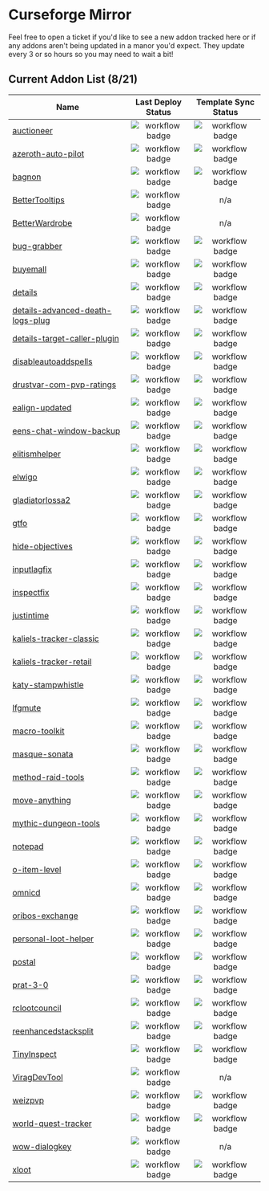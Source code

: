 # Curseforge Mirror

Feel free to open a ticket if you'd like to see a new addon tracked here or if any addons aren't being updated in a manor you'd expect. They update every 3 or so hours so you may need to wait a bit!

Current Addon List (8/21)
----
| Name | Last Deploy Status | Template Sync Status |
| --- | :---: | :---: |
| [auctioneer](https://github.com/curseforge-mirror/auctioneer) | ![workflow badge](https://github.com/curseforge-mirror/auctioneer/actions/workflows/main.yml/badge.svg) | ![workflow badge](https://github.com/curseforge-mirror/auctioneer/actions/workflows/template-sync.yml/badge.svg) |
| [azeroth-auto-pilot](https://github.com/curseforge-mirror/azeroth-auto-pilot) | ![workflow badge](https://github.com/curseforge-mirror/azeroth-auto-pilot/actions/workflows/main.yml/badge.svg) | ![workflow badge](https://github.com/curseforge-mirror/azeroth-auto-pilot/actions/workflows/template-sync.yml/badge.svg) |
| [bagnon](https://github.com/curseforge-mirror/bagnon) | ![workflow badge](https://github.com/curseforge-mirror/bagnon/actions/workflows/main.yml/badge.svg) | ![workflow badge](https://github.com/curseforge-mirror/bagnon/actions/workflows/template-sync.yml/badge.svg) |
| [BetterTooltips](https://github.com/curseforge-mirror/BetterTooltips) | ![workflow badge](https://github.com/curseforge-mirror/BetterTooltips/actions/workflows/main.yml/badge.svg) | n/a |
| [BetterWardrobe](https://github.com/curseforge-mirror/BetterWardrobe) | ![workflow badge](https://github.com/curseforge-mirror/BetterWardrobe/actions/workflows/main.yml/badge.svg) | n/a |
| [bug-grabber](https://github.com/curseforge-mirror/bug-grabber) | ![workflow badge](https://github.com/curseforge-mirror/bug-grabber/actions/workflows/main.yml/badge.svg) | ![workflow badge](https://github.com/curseforge-mirror/bug-grabber/actions/workflows/template-sync.yml/badge.svg) |
| [buyemall](https://github.com/curseforge-mirror/buyemall) | ![workflow badge](https://github.com/curseforge-mirror/buyemall/actions/workflows/main.yml/badge.svg) | ![workflow badge](https://github.com/curseforge-mirror/buyemall/actions/workflows/template-sync.yml/badge.svg) |
| [details](https://github.com/curseforge-mirror/details) | ![workflow badge](https://github.com/curseforge-mirror/details/actions/workflows/main.yml/badge.svg) | ![workflow badge](https://github.com/curseforge-mirror/details/actions/workflows/template-sync.yml/badge.svg) |
| [details-advanced-death-logs-plug](https://github.com/curseforge-mirror/details-advanced-death-logs-plug) | ![workflow badge](https://github.com/curseforge-mirror/details-advanced-death-logs-plug/actions/workflows/main.yml/badge.svg) | ![workflow badge](https://github.com/curseforge-mirror/details-advanced-death-logs-plug/actions/workflows/template-sync.yml/badge.svg) |
| [details-target-caller-plugin](https://github.com/curseforge-mirror/details-target-caller-plugin) | ![workflow badge](https://github.com/curseforge-mirror/details-target-caller-plugin/actions/workflows/main.yml/badge.svg) | ![workflow badge](https://github.com/curseforge-mirror/details-target-caller-plugin/actions/workflows/template-sync.yml/badge.svg) |
| [disableautoaddspells](https://github.com/curseforge-mirror/disableautoaddspells) | ![workflow badge](https://github.com/curseforge-mirror/disableautoaddspells/actions/workflows/main.yml/badge.svg) | ![workflow badge](https://github.com/curseforge-mirror/disableautoaddspells/actions/workflows/template-sync.yml/badge.svg) |
| [drustvar-com-pvp-ratings](https://github.com/curseforge-mirror/drustvar-com-pvp-ratings) | ![workflow badge](https://github.com/curseforge-mirror/drustvar-com-pvp-ratings/actions/workflows/main.yml/badge.svg) | ![workflow badge](https://github.com/curseforge-mirror/drustvar-com-pvp-ratings/actions/workflows/template-sync.yml/badge.svg) |
| [ealign-updated](https://github.com/curseforge-mirror/ealign-updated) | ![workflow badge](https://github.com/curseforge-mirror/ealign-updated/actions/workflows/main.yml/badge.svg) | ![workflow badge](https://github.com/curseforge-mirror/ealign-updated/actions/workflows/template-sync.yml/badge.svg) |
| [eens-chat-window-backup](https://github.com/curseforge-mirror/eens-chat-window-backup) | ![workflow badge](https://github.com/curseforge-mirror/eens-chat-window-backup/actions/workflows/main.yml/badge.svg) | ![workflow badge](https://github.com/curseforge-mirror/eens-chat-window-backup/actions/workflows/template-sync.yml/badge.svg) |
| [elitismhelper](https://github.com/curseforge-mirror/elitismhelper) | ![workflow badge](https://github.com/curseforge-mirror/elitismhelper/actions/workflows/main.yml/badge.svg) | ![workflow badge](https://github.com/curseforge-mirror/elitismhelper/actions/workflows/template-sync.yml/badge.svg) |
| [elwigo](https://github.com/curseforge-mirror/elwigo) | ![workflow badge](https://github.com/curseforge-mirror/elwigo/actions/workflows/main.yml/badge.svg) | ![workflow badge](https://github.com/curseforge-mirror/elwigo/actions/workflows/template-sync.yml/badge.svg) |
| [gladiatorlossa2](https://github.com/curseforge-mirror/gladiatorlossa2) | ![workflow badge](https://github.com/curseforge-mirror/gladiatorlossa2/actions/workflows/main.yml/badge.svg) | ![workflow badge](https://github.com/curseforge-mirror/gladiatorlossa2/actions/workflows/template-sync.yml/badge.svg) |
| [gtfo](https://github.com/curseforge-mirror/gtfo) | ![workflow badge](https://github.com/curseforge-mirror/gtfo/actions/workflows/main.yml/badge.svg) | ![workflow badge](https://github.com/curseforge-mirror/gtfo/actions/workflows/template-sync.yml/badge.svg) |
| [hide-objectives](https://github.com/curseforge-mirror/hide-objectives) | ![workflow badge](https://github.com/curseforge-mirror/hide-objectives/actions/workflows/main.yml/badge.svg) | ![workflow badge](https://github.com/curseforge-mirror/hide-objectives/actions/workflows/template-sync.yml/badge.svg) |
| [inputlagfix](https://github.com/curseforge-mirror/inputlagfix) | ![workflow badge](https://github.com/curseforge-mirror/inputlagfix/actions/workflows/main.yml/badge.svg) | ![workflow badge](https://github.com/curseforge-mirror/inputlagfix/actions/workflows/template-sync.yml/badge.svg) |
| [inspectfix](https://github.com/curseforge-mirror/inspectfix) | ![workflow badge](https://github.com/curseforge-mirror/inspectfix/actions/workflows/main.yml/badge.svg) | ![workflow badge](https://github.com/curseforge-mirror/inspectfix/actions/workflows/template-sync.yml/badge.svg) |
| [justintime](https://github.com/curseforge-mirror/justintime) | ![workflow badge](https://github.com/curseforge-mirror/justintime/actions/workflows/main.yml/badge.svg) | ![workflow badge](https://github.com/curseforge-mirror/justintime/actions/workflows/template-sync.yml/badge.svg) |
| [kaliels-tracker-classic](https://github.com/curseforge-mirror/kaliels-tracker-classic) | ![workflow badge](https://github.com/curseforge-mirror/kaliels-tracker-classic/actions/workflows/main.yml/badge.svg) | ![workflow badge](https://github.com/curseforge-mirror/kaliels-tracker-classic/actions/workflows/template-sync.yml/badge.svg) |
| [kaliels-tracker-retail](https://github.com/curseforge-mirror/kaliels-tracker-retail) | ![workflow badge](https://github.com/curseforge-mirror/kaliels-tracker-retail/actions/workflows/main.yml/badge.svg) | ![workflow badge](https://github.com/curseforge-mirror/kaliels-tracker-retail/actions/workflows/template-sync.yml/badge.svg) |
| [katy-stampwhistle](https://github.com/curseforge-mirror/katy-stampwhistle) | ![workflow badge](https://github.com/curseforge-mirror/katy-stampwhistle/actions/workflows/main.yml/badge.svg) | ![workflow badge](https://github.com/curseforge-mirror/katy-stampwhistle/actions/workflows/template-sync.yml/badge.svg) |
| [lfgmute](https://github.com/curseforge-mirror/lfgmute) | ![workflow badge](https://github.com/curseforge-mirror/lfgmute/actions/workflows/main.yml/badge.svg) | ![workflow badge](https://github.com/curseforge-mirror/lfgmute/actions/workflows/template-sync.yml/badge.svg) |
| [macro-toolkit](https://github.com/curseforge-mirror/macro-toolkit) | ![workflow badge](https://github.com/curseforge-mirror/macro-toolkit/actions/workflows/main.yml/badge.svg) | ![workflow badge](https://github.com/curseforge-mirror/macro-toolkit/actions/workflows/template-sync.yml/badge.svg) |
| [masque-sonata](https://github.com/curseforge-mirror/masque-sonata) | ![workflow badge](https://github.com/curseforge-mirror/masque-sonata/actions/workflows/main.yml/badge.svg) | ![workflow badge](https://github.com/curseforge-mirror/masque-sonata/actions/workflows/template-sync.yml/badge.svg) |
| [method-raid-tools](https://github.com/curseforge-mirror/method-raid-tools) | ![workflow badge](https://github.com/curseforge-mirror/method-raid-tools/actions/workflows/main.yml/badge.svg) | ![workflow badge](https://github.com/curseforge-mirror/method-raid-tools/actions/workflows/template-sync.yml/badge.svg) |
| [move-anything](https://github.com/curseforge-mirror/move-anything) | ![workflow badge](https://github.com/curseforge-mirror/move-anything/actions/workflows/main.yml/badge.svg) | ![workflow badge](https://github.com/curseforge-mirror/move-anything/actions/workflows/template-sync.yml/badge.svg) |
| [mythic-dungeon-tools](https://github.com/curseforge-mirror/mythic-dungeon-tools) | ![workflow badge](https://github.com/curseforge-mirror/mythic-dungeon-tools/actions/workflows/main.yml/badge.svg) | ![workflow badge](https://github.com/curseforge-mirror/mythic-dungeon-tools/actions/workflows/template-sync.yml/badge.svg) |
| [notepad](https://github.com/curseforge-mirror/notepad) | ![workflow badge](https://github.com/curseforge-mirror/notepad/actions/workflows/main.yml/badge.svg) | ![workflow badge](https://github.com/curseforge-mirror/notepad/actions/workflows/template-sync.yml/badge.svg) |
| [o-item-level](https://github.com/curseforge-mirror/o-item-level) | ![workflow badge](https://github.com/curseforge-mirror/o-item-level/actions/workflows/main.yml/badge.svg) | ![workflow badge](https://github.com/curseforge-mirror/o-item-level/actions/workflows/template-sync.yml/badge.svg) |
| [omnicd](https://github.com/curseforge-mirror/omnicd) | ![workflow badge](https://github.com/curseforge-mirror/omnicd/actions/workflows/main.yml/badge.svg) | ![workflow badge](https://github.com/curseforge-mirror/omnicd/actions/workflows/template-sync.yml/badge.svg) |
| [oribos-exchange](https://github.com/curseforge-mirror/oribos-exchange) | ![workflow badge](https://github.com/curseforge-mirror/oribos-exchange/actions/workflows/main.yml/badge.svg) | ![workflow badge](https://github.com/curseforge-mirror/oribos-exchange/actions/workflows/template-sync.yml/badge.svg) |
| [personal-loot-helper](https://github.com/curseforge-mirror/personal-loot-helper) | ![workflow badge](https://github.com/curseforge-mirror/personal-loot-helper/actions/workflows/main.yml/badge.svg) | ![workflow badge](https://github.com/curseforge-mirror/personal-loot-helper/actions/workflows/template-sync.yml/badge.svg) |
| [postal](https://github.com/curseforge-mirror/postal) | ![workflow badge](https://github.com/curseforge-mirror/postal/actions/workflows/main.yml/badge.svg) | ![workflow badge](https://github.com/curseforge-mirror/postal/actions/workflows/template-sync.yml/badge.svg) |
| [prat-3-0](https://github.com/curseforge-mirror/prat-3-0) | ![workflow badge](https://github.com/curseforge-mirror/prat-3-0/actions/workflows/main.yml/badge.svg) | ![workflow badge](https://github.com/curseforge-mirror/prat-3-0/actions/workflows/template-sync.yml/badge.svg) |
| [rclootcouncil](https://github.com/curseforge-mirror/rclootcouncil) | ![workflow badge](https://github.com/curseforge-mirror/rclootcouncil/actions/workflows/main.yml/badge.svg) | ![workflow badge](https://github.com/curseforge-mirror/rclootcouncil/actions/workflows/template-sync.yml/badge.svg) |
| [reenhancedstacksplit](https://github.com/curseforge-mirror/reenhancedstacksplit) | ![workflow badge](https://github.com/curseforge-mirror/reenhancedstacksplit/actions/workflows/main.yml/badge.svg) | ![workflow badge](https://github.com/curseforge-mirror/reenhancedstacksplit/actions/workflows/template-sync.yml/badge.svg) |
| [TinyInspect](https://github.com/curseforge-mirror/TinyInspect) | ![workflow badge](https://github.com/curseforge-mirror/TinyInspect/actions/workflows/main.yml/badge.svg) | ![workflow badge](https://github.com/curseforge-mirror/TinyInspect/actions/workflows/template-sync.yml/badge.svg) |
| [ViragDevTool](https://github.com/curseforge-mirror/ViragDevTool) | ![workflow badge](https://github.com/curseforge-mirror/ViragDevTool/actions/workflows/main.yml/badge.svg) | n/a |
| [weizpvp](https://github.com/curseforge-mirror/weizpvp) | ![workflow badge](https://github.com/curseforge-mirror/weizpvp/actions/workflows/main.yml/badge.svg) | ![workflow badge](https://github.com/curseforge-mirror/weizpvp/actions/workflows/template-sync.yml/badge.svg) |
| [world-quest-tracker](https://github.com/curseforge-mirror/world-quest-tracker) | ![workflow badge](https://github.com/curseforge-mirror/world-quest-tracker/actions/workflows/main.yml/badge.svg) | ![workflow badge](https://github.com/curseforge-mirror/world-quest-tracker/actions/workflows/template-sync.yml/badge.svg) |
| [wow-dialogkey](https://github.com/curseforge-mirror/wow-dialogkey) | ![workflow badge](https://github.com/curseforge-mirror/wow-dialogkey/actions/workflows/main.yml/badge.svg) | n/a |
| [xloot](https://github.com/curseforge-mirror/xloot) | ![workflow badge](https://github.com/curseforge-mirror/xloot/actions/workflows/main.yml/badge.svg) | ![workflow badge](https://github.com/curseforge-mirror/xloot/actions/workflows/template-sync.yml/badge.svg) |
